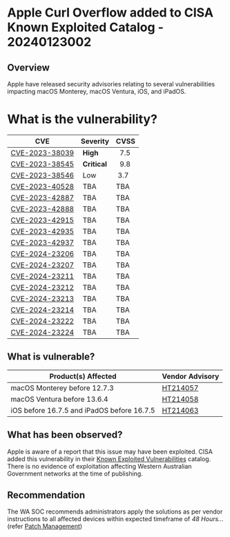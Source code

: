 # Apple Curl Overflow added to CISA Known Exploited Catalog - 20240123002

## Overview

Apple have released security advisories relating to several vulnerabilities impacting macOS Monterey, macOS Ventura, iOS, and iPadOS.


# What is the vulnerability?
| CVE | Severity | CVSS |
| --- | --- | --- |
| [CVE-2023-38039](https://cve.mitre.org/cgi-bin/cvename.cgi?name=CVE-2023-38039) | **High** |  7.5 |
| [CVE-2023-38545](https://cve.mitre.org/cgi-bin/cvename.cgi?name=CVE-2023-38545) | **Critical** |  9.8 |
| [CVE-2023-38546](https://cve.mitre.org/cgi-bin/cvename.cgi?name=CVE-2023-38546) | Low | 3.7 |
| [CVE-2023-40528](https://cve.mitre.org/cgi-bin/cvename.cgi?name=CVE-2023-40528) | TBA | TBA |
| [CVE-2023-42887](https://cve.mitre.org/cgi-bin/cvename.cgi?name=CVE-2023-42887) | TBA | TBA |
| [CVE-2023-42888](https://cve.mitre.org/cgi-bin/cvename.cgi?name=CVE-2023-42888) | TBA | TBA |
| [CVE-2023-42915](https://cve.mitre.org/cgi-bin/cvename.cgi?name=CVE-2023-42915) | TBA | TBA |
| [CVE-2023-42935](https://cve.mitre.org/cgi-bin/cvename.cgi?name=CVE-2023-42935) | TBA | TBA |
| [CVE-2023-42937](https://cve.mitre.org/cgi-bin/cvename.cgi?name=CVE-2023-42937) | TBA | TBA |
| [CVE-2024-23206](https://cve.mitre.org/cgi-bin/cvename.cgi?name=CVE-2024-23206) | TBA | TBA |
| [CVE-2024-23207](https://cve.mitre.org/cgi-bin/cvename.cgi?name=CVE-2024-23207) | TBA | TBA |
| [CVE-2024-23211](https://cve.mitre.org/cgi-bin/cvename.cgi?name=CVE-2024-23211) | TBA | TBA |
| [CVE-2024-23212](https://cve.mitre.org/cgi-bin/cvename.cgi?name=CVE-2024-23212) | TBA | TBA |
| [CVE-2024-23213](https://cve.mitre.org/cgi-bin/cvename.cgi?name=CVE-2024-23213) | TBA | TBA |
| [CVE-2024-23214](https://cve.mitre.org/cgi-bin/cvename.cgi?name=CVE-2024-23214) | TBA | TBA |
| [CVE-2024-23222](https://cve.mitre.org/cgi-bin/cvename.cgi?name=CVE-2024-23222) | TBA | TBA |
| [CVE-2024-23224](https://cve.mitre.org/cgi-bin/cvename.cgi?name=CVE-2024-23224) | TBA | TBA |

## What is vulnerable?

| Product(s) Affected | Vendor Advisory |
| --- | --- |
| macOS Monterey before 12.7.3 | [HT214057](https://support.apple.com/en-gb/HT214057) |
| macOS Ventura before 13.6.4 | [HT214058](https://support.apple.com/en-gb/HT214058) |
| iOS before 16.7.5 and iPadOS before 16.7.5 | [HT214063](https://support.apple.com/en-gb/HT214063) | 


## What has been observed?

Apple is aware of a report that this issue may have been exploited. CISA added this vulnerability in their [Known Exploited Vulnerabilities](https://www.cisa.gov/known-exploited-vulnerabilities-catalog) catalog. There is no evidence of exploitation affecting Western Australian Government networks at the time of publishing.

## Recommendation

The WA SOC recommends administrators apply the solutions as per vendor instructions to all affected devices within expected timeframe of *48 Hours...* (refer [Patch Management](../guidelines/patch-management.md))
